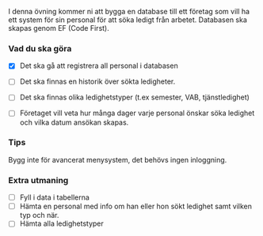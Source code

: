 ﻿
I denna övning kommer ni att bygga en database till ett företag som vill ha ett system för sin personal för att söka ledigt från arbetet. Databasen ska skapas genom EF (Code First).

### Vad du ska göra

- [x] Det ska gå att registrera all personal i databasen

- [ ] Det ska finnas en historik över sökta ledigheter.

- [ ] Det ska finnas olika ledighetstyper (t.ex semester, VAB, tjänstledighet) 

- [ ] Företaget vill veta hur många dager varje personal önskar söka ledighet och vilka datum ansökan skapas.

### Tips

Bygg inte för avancerat menysystem, det behövs ingen inloggning.

### Extra utmaning

- [ ] Fyll i data i tabellerna
- [ ] Hämta en personal med info om han eller hon sökt ledighet samt vilken typ och när.
- [ ] Hämta alla ledighetstyper 